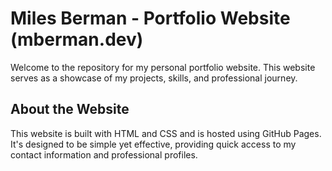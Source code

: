 # Miles Berman - Portfolio Website (mberman.dev)

Welcome to the repository for my personal portfolio website. This website serves as a showcase of my projects, skills, and professional journey.

## About the Website

This website is built with HTML and CSS and is hosted using GitHub Pages. It's designed to be simple yet effective, providing quick access to my contact information and professional profiles.

